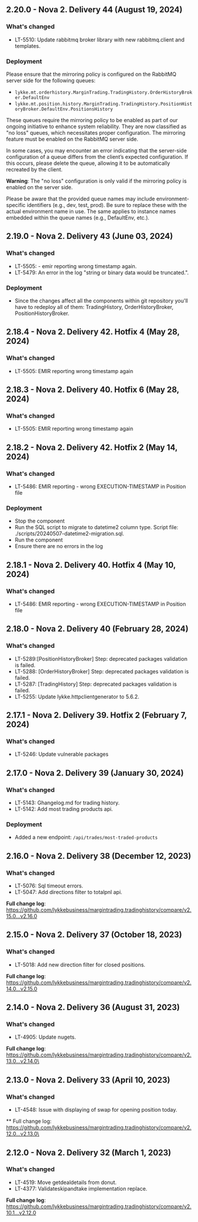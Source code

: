 ## 2.20.0 - Nova 2. Delivery 44 (August 19, 2024)
### What's changed
* LT-5510: Update rabbitmq broker library with new rabbitmq.client and templates.

### Deployment
Please ensure that the mirroring policy is configured on the RabbitMQ server side for the following queues:
- `lykke.mt.orderhistory.MarginTrading.TradingHistory.OrderHistoryBroker.DefaultEnv`
- `lykke.mt.position.history.MarginTrading.TradingHistory.PositionHistoryBroker.DefaultEnv.PositionsHistory`

These queues require the mirroring policy to be enabled as part of our ongoing initiative to enhance system reliability. They are now classified as "no loss" queues, which necessitates proper configuration. The mirroring feature must be enabled on the RabbitMQ server side.

In some cases, you may encounter an error indicating that the server-side configuration of a queue differs from the client’s expected configuration. If this occurs, please delete the queue, allowing it to be automatically recreated by the client.

**Warning**: The "no loss" configuration is only valid if the mirroring policy is enabled on the server side.

Please be aware that the provided queue names may include environment-specific identifiers (e.g., dev, test, prod). Be sure to replace these with the actual environment name in use. The same applies to instance names embedded within the queue names (e.g., DefaultEnv, etc.).


## 2.19.0 - Nova 2. Delivery 43 (June 03, 2024)
### What's changed
* LT-5505: - emir reporting wrong timestamp again.
* LT-5479: An error in the log "string or binary data would be truncated.".

### Deployment
* Since the changes affect all the components within git repository you'll have to redeploy all of them: TradingHistory, OrderHistoryBroker, PositionHistoryBroker.


## 2.18.4 - Nova 2. Delivery 42. Hotfix 4 (May 28, 2024)
### What's changed
* LT-5505: EMIR reporting wrong timestamp again

## 2.18.3 - Nova 2. Delivery 40. Hotfix 6 (May 28, 2024)
### What's changed
* LT-5505: EMIR reporting wrong timestamp again

## 2.18.2 - Nova 2. Delivery 42. Hotfix 2 (May 14, 2024)
### What's changed
* LT-5486: EMIR reporting - wrong EXECUTION-TIMESTAMP in Position file

### Deployment
* Stop the component
* Run the SQL script to migrate to datetime2 column type. Script file: ./scripts/20240507-datetime2-migration.sql.
* Run the component
* Ensure there are no errors in the log

## 2.18.1 - Nova 2. Delivery 40. Hotfix 4 (May 10, 2024)
### What's changed
* LT-5486: EMIR reporting - wrong EXECUTION-TIMESTAMP in Position file

## 2.18.0 - Nova 2. Delivery 40 (February 28, 2024)
### What's changed
* LT-5289:[PositionHistoryBroker] Step: deprecated packages validation is failed.
* LT-5288: [OrderHistoryBroker] Step: deprecated packages validation is failed.
* LT-5287: [TradingHistory] Step: deprecated packages validation is failed.
* LT-5255: Update lykke.httpclientgenerator to 5.6.2.

## 2.17.1 - Nova 2. Delivery 39. Hotfix 2 (February 7, 2024)
### What's changed
* LT-5246: Update vulnerable packages

## 2.17.0 - Nova 2. Delivery 39 (January 30, 2024)
### What's changed
* LT-5143: Ghangelog.md for trading history.
* LT-5142: Add most trading products api.

### Deployment
* Added a new endpoint: `/api/trades/most-traded-products`

## 2.16.0 - Nova 2. Delivery 38 (December 12, 2023)
### What's changed
* LT-5076: Sql timeout errors.
* LT-5047: Add directions filter to totalpnl api.


**Full change log**: https://github.com/lykkebusiness/margintrading.tradinghistory/compare/v2.15.0...v2.16.0

## 2.15.0 - Nova 2. Delivery 37 (October 18, 2023)
### What's changed
* LT-5018: Add new direction filter for closed positions.


**Full change log**: https://github.com/lykkebusiness/margintrading.tradinghistory/compare/v2.14.0...v2.15.0


## 2.14.0 - Nova 2. Delivery 36 (August 31, 2023)
### What's changed
* LT-4905: Update nugets.


**Full change log**: https://github.com/lykkebusiness/margintrading.tradinghistory/compare/v2.13.0...v2.14.0\

## 2.13.0 - Nova 2. Delivery 33 (April 10, 2023)

### What's changed
* LT-4548: Issue with displaying of swap for opening position today.


** Full change log: https://github.com/lykkebusiness/margintrading.tradinghistory/compare/v2.12.0...v2.13.0\


## 2.12.0 - Nova 2. Delivery 32 (March 1, 2023)

### What's changed
* LT-4519: Move getdealdetails from donut.
* LT-4377: Validateskipandtake implementation replace.


**Full change log**: https://github.com/lykkebusiness/margintrading.tradinghistory/compare/v2.10.1...v2.12.0
